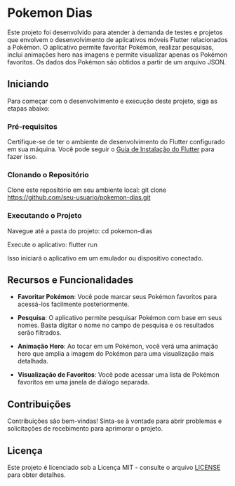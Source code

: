 # Pokemon Dias

Este projeto foi desenvolvido para atender à demanda de testes e projetos que envolvem o desenvolvimento de aplicativos móveis Flutter relacionados a Pokémon. O aplicativo permite favoritar Pokémon, realizar pesquisas, inclui animações hero nas imagens e permite visualizar apenas os Pokémon favoritos. Os dados dos Pokémon são obtidos a partir de um arquivo JSON.

## Iniciando

Para começar com o desenvolvimento e execução deste projeto, siga as etapas abaixo:

### Pré-requisitos

Certifique-se de ter o ambiente de desenvolvimento do Flutter configurado em sua máquina. Você pode seguir o [Guia de Instalação do Flutter](https://flutter.dev/docs/get-started/install) para fazer isso.

### Clonando o Repositório

Clone este repositório em seu ambiente local:
git clone https://github.com/seu-usuario/pokemon-dias.git


### Executando o Projeto

Navegue até a pasta do projeto:
cd pokemon-dias

Execute o aplicativo:
flutter run


Isso iniciará o aplicativo em um emulador ou dispositivo conectado.

## Recursos e Funcionalidades

- **Favoritar Pokémon**: Você pode marcar seus Pokémon favoritos para acessá-los facilmente posteriormente.

- **Pesquisa**: O aplicativo permite pesquisar Pokémon com base em seus nomes. Basta digitar o nome no campo de pesquisa e os resultados serão filtrados.

- **Animação Hero**: Ao tocar em um Pokémon, você verá uma animação hero que amplia a imagem do Pokémon para uma visualização mais detalhada.

- **Visualização de Favoritos**: Você pode acessar uma lista de Pokémon favoritos em uma janela de diálogo separada.

## Contribuições

Contribuições são bem-vindas! Sinta-se à vontade para abrir problemas e solicitações de recebimento para aprimorar o projeto.

## Licença

Este projeto é licenciado sob a Licença MIT - consulte o arquivo [LICENSE](LICENSE) para obter detalhes.



